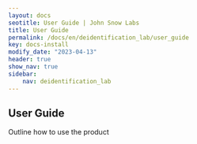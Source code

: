 ```yaml
---
layout: docs
seotitle: User Guide | John Snow Labs
title: User Guide
permalink: /docs/en/deidentification_lab/user_guide
key: docs-install
modify_date: "2023-04-13"
header: true
show_nav: true
sidebar:
    nav: deidentification_lab
---
```


<div class="main-docs" markdown="1"><div class="h3-box" markdown="1">

## User Guide

<div>
Outline how to use the product
</div>